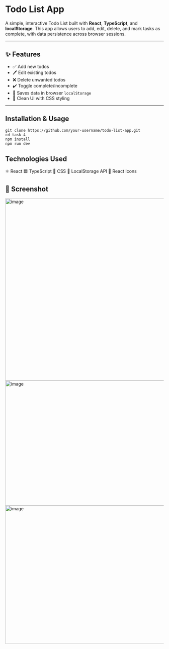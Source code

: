 # Todo List App

A simple, interactive Todo List built with **React**, **TypeScript**, and **localStorage**. This app allows users to add, edit, delete, and mark tasks as complete, with data persistence across browser sessions.

---

## ✨ Features

- ✅ Add new todos
- 🖊️ Edit existing todos
- ❌ Delete unwanted todos
- ✔️ Toggle complete/incomplete
- 💾 Saves data in browser `localStorage`
- 💅 Clean UI with CSS styling

---

 ## Installation & Usage
```
git clone https://github.com/your-username/todo-list-app.git
cd task-4
npm install
npm run dev
```
## Technologies Used
⚛️ React
🟦 TypeScript
🎨 CSS
💾 LocalStorage API
🎯 React Icons


## 📸 Screenshot

<img width="1087" height="580" alt="image" src="https://github.com/user-attachments/assets/490b5c3c-92ac-4d61-8112-5255262a30c5" />

<img width="678" height="397" alt="image" src="https://github.com/user-attachments/assets/090f856b-e414-49a5-b9c6-417465978a69" />
<img width="699" height="441" alt="image" src="https://github.com/user-attachments/assets/7e9f04d5-a8f0-4001-adea-258dc1d8c12a" />
